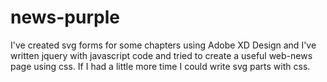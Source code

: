 # news-purple
I've created svg forms for some chapters using Adobe XD Design and I've written jquery with javascript code and tried to create a useful web-news page using css. If I had a little more time I could write svg parts with css.
